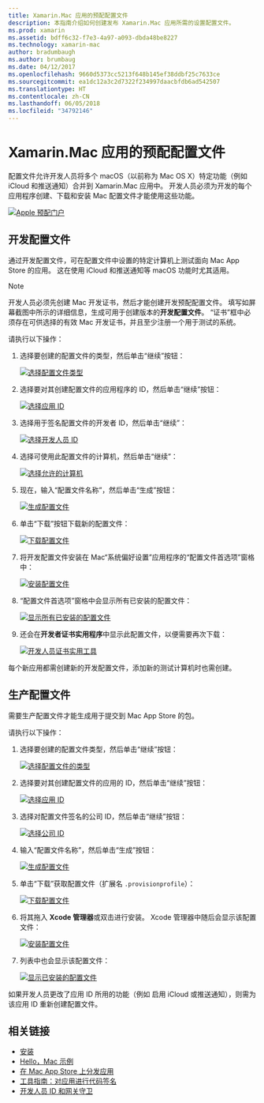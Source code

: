 ```yaml
---
title: Xamarin.Mac 应用的预配配置文件
description: 本指南介绍如何创建发布 Xamarin.Mac 应用所需的设置配置文件。
ms.prod: xamarin
ms.assetid: bdff6c32-f7e3-4a97-a093-dbda48be8227
ms.technology: xamarin-mac
author: bradumbaugh
ms.author: brumbaug
ms.date: 04/12/2017
ms.openlocfilehash: 9660d5373cc5213f648b145ef38ddbf25c7633ce
ms.sourcegitcommit: ea1dc12a3c2d7322f234997daacbfdb6ad542507
ms.translationtype: HT
ms.contentlocale: zh-CN
ms.lasthandoff: 06/05/2018
ms.locfileid: "34792146"
---
```

# <a name="provisioning-profiles-for-xamarinmac-apps"></a>Xamarin.Mac 应用的预配配置文件

配置文件允许开发人员将多个 macOS（以前称为 Mac OS X）特定功能（例如 iCloud 和推送通知）合并到 Xamarin.Mac 应用中。 开发人员必须为开发的每个应用程序创建、下载和安装 Mac 配置文件才能使用这些功能。

[![](profiles-images/certif13.png "Apple 预配门户")](profiles-images/certif13.png#lightbox)

<a name="Development_Provisioning_Profile" />

## <a name="development-provisioning-profile"></a>开发配置文件

通过开发配置文件，可在配置文件中设置的特定计算机上测试面向 Mac App Store 的应用。 这在使用 iCloud 和推送通知等 macOS 功能时尤其适用。

> [!NOTE]
> 开发人员必须先创建 Mac 开发证书，然后才能创建开发预配配置文件。 填写如屏幕截图中所示的详细信息，生成可用于创建版本的**开发配置文件**。 “证书”框中必须存在可供选择的有效 Mac 开发证书，并且至少注册一个用于测试的系统。

请执行以下操作：

1. 选择要创建的配置文件的类型，然后单击“继续”按钮： 

     [![](profiles-images/certif14.png "选择配置文件类型")](profiles-images/certif14.png#lightbox)
2. 选择要对其创建配置文件的应用程序的 ID，然后单击“继续”按钮： 

     [![](profiles-images/certif15.png "选择应用 ID")](profiles-images/certif15.png#lightbox)
3. 选择用于签名配置文件的开发者 ID，然后单击“继续”： 

     [![](profiles-images/certif16.png "选择开发人员 ID")](profiles-images/certif16.png#lightbox)
4. 选择可使用此配置文件的计算机，然后单击“继续”： 

     [![](profiles-images/certif17.png "选择允许的计算机")](profiles-images/certif17.png#lightbox)
5. 现在，输入“配置文件名称”，然后单击“生成”按钮： 

     [![](profiles-images/certif18.png "生成配置文件")](profiles-images/certif18.png#lightbox)
6. 单击“下载”按钮下载新的配置文件： 

     [![](profiles-images/certif19.png "下载配置文件")](profiles-images/certif19.png#lightbox)
7. 将开发配置文件安装在 Mac“系统偏好设置”应用程序的“配置文件首选项”窗格中： 

     [![](profiles-images/certif20.png "安装配置文件")](profiles-images/certif20.png#lightbox)
8. “配置文件首选项”窗格中会显示所有已安装的配置文件： 

     [![](profiles-images/image47.png "显示所有已安装的配置文件")](profiles-images/image47.png#lightbox)
9. 还会在**开发者证书实用程序**中显示此配置文件，以便需要再次下载： 

     [![](profiles-images/image48.png "开发人员证书实用工具")](profiles-images/image48.png#lightbox)

每个新应用都需创建新的开发配置文件，添加新的测试计算机时也需创建。

<a name="Production_Provisioning_Profile" />

## <a name="production-provisioning-profile"></a>生产配置文件

需要生产配置文件才能生成用于提交到 Mac App Store 的包。

请执行以下操作：

1. 选择要创建的配置文件类型，然后单击“继续”按钮： 

    [![](profiles-images/certif21.png "选择配置文件的类型")](profiles-images/certif21.png#lightbox)
2. 选择要对其创建配置文件的应用的 ID，然后单击“继续”按钮： 

    [![](profiles-images/certif15.png "选择应用 ID")](profiles-images/certif15.png#lightbox)
3. 选择对配置文件签名的公司 ID，然后单击“继续”按钮： 

    [![](profiles-images/certif23.png "选择公司 ID")](profiles-images/certif23.png#lightbox)
4. 输入“配置文件名称”，然后单击“生成”按钮： 

    [![](profiles-images/certif24.png "生成配置文件")](profiles-images/certif24.png#lightbox)
5. 单击“下载”获取配置文件（扩展名 `.provisionprofile`）： 

    [![](profiles-images/certif25.png "下载配置文件")](profiles-images/certif25.png#lightbox)
6. 将其拖入 **Xcode 管理器**或双击进行安装。 Xcode 管理器中随后会显示该配置文件： 

    [![](profiles-images/image51.png "安装配置文件")](profiles-images/image51.png#lightbox)
7. 列表中也会显示该配置文件： 

    [![](profiles-images/certif26.png "显示已安装的配置文件")](profiles-images/certif26.png#lightbox)


如果开发人员更改了应用 ID 所用的功能（例如 启用 iCloud 或推送通知），则需为该应用 ID 重新创建配置文件。

## <a name="related-links"></a>相关链接

- [安装](~//mac/get-started/installation.md)
- [Hello，Mac 示例](~//mac/get-started/hello-mac.md)
- [在 Mac App Store 上分发应用](https://developer.apple.com/devcenter/mac/checklist/)
- [工具指南：对应用进行代码签名](https://developer.apple.com/library/mac/#documentation/ToolsLanguages/Conceptual/OSXWorkflowGuide/CodeSigning/CodeSigning.html)
- [开发人员 ID 和网关守卫](https://developer.apple.com/resources/developer-id/)
